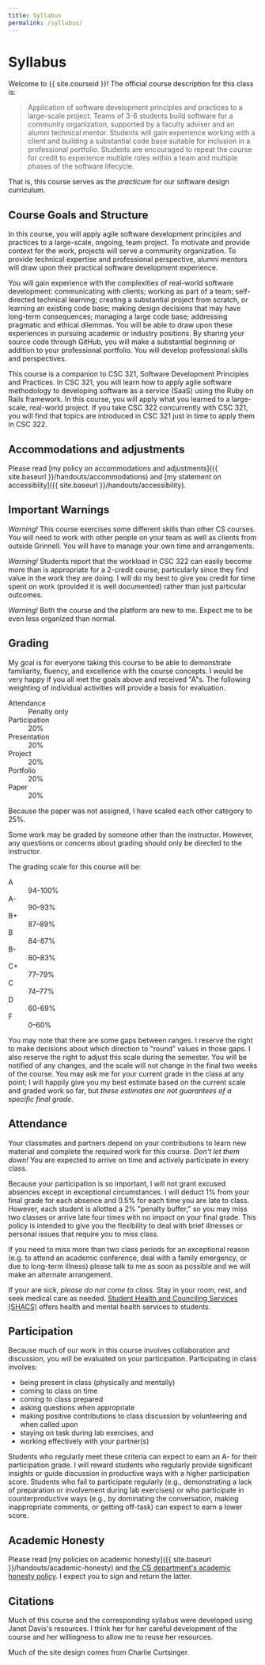 ```yaml
---
title: Syllabus
permalink: /syllabus/
---
```

Syllabus
========

Welcome to {{ site.courseid }}! The official course description for this
class is:

> Application of software development principles and practices to
a large-scale project. Teams of 3-6 students build software for a
community organization, supported by a faculty adviser and an alumni
technical mentor. Students will gain experience working with a client and
building a substantial code base suitable for inclusion in a professional
portfolio. Students are encouraged to repeat the course for credit
to experience multiple roles within a team and multiple phases of the
software lifecycle.

That is, this course serves as the *practicum* for our software design
curriculum.

Course Goals and Structure
--------------------------

In this course, you will apply agile software development principles and
practices to a large-scale, ongoing, team project. To motivate and provide
context for the work, projects will serve a community organization. To
provide technical expertise and professional perspective, alumni mentors
will draw upon their practical software development experience.

You will gain experience with the complexities of real-world software
development: communicating with clients; working as part of a team;
self-directed technical learning; creating a substantial project from
scratch, or learning an existing code base; making design decisions
that may have long-term consequences; managing a large code base;
addressing pragmatic and ethical dilemmas. You will be able to draw
upon these experiences in pursuing academic or industry positions. By
sharing your source code through GitHub, you will make a substantial
beginning or addition to your professional portfolio. You will develop
professional skills and perspectives.

This course is a companion to CSC 321, Software Development Principles
and Practices. In CSC 321, you will learn how to apply agile software
methodology to developing software as a service (SaaS) using the Ruby on
Rails framework. In this course, you will apply what you learned to a
large-scale, real-world project. If you take CSC 322 concurrently with
CSC 321, you will find that topics are introduced in CSC 321 just in
time to apply them in CSC 322.

Accommodations and adjustments
------------------------------

Please read [my policy on accommodations and adjustments]({{ site.baseurl }}/handouts/accommodations) and [my statement on accessiblity]({{ site.baseurl }}/handouts/accessibility).

Important Warnings
------------------

*Warning!*  This course exercises some different skills than other
CS courses.  You will need to work with other people on your team
as well as clients from outside Grinnell.  You will have to manage
your own time and arrangements.  

*Warning!*  Students report that the workload in CSC 322 can easily 
become more than is appropriate for a 2-credit course, particularly
since they find value in the work they are doing.  I will do my best
to give you credit for time spent on work (provided it is well documented)
rather than just particular outcomes.

*Warning!* Both the course and the platform are new to me.  Expect me
to be even less organized than normal.

Grading
-------

My goal is for everyone taking this course to be able to demonstrate
familiarity, fluency, and excellence with the course concepts. I would be
very happy if you all met the goals above and received "A"s. The following
weighting of individual activities will provide a basis for evaluation.

<dl class="dl-horizontal">
  <dt>Attendance</dt>
  <dd>Penalty only</dd>
  
  <dt>Participation</dt>
  <dd>20%</dd>
  
  <dt>Presentation</dt>
  <dd>20%</dd>
  
  <dt>Project</dt>
  <dd>20%</dd>
  
  <dt>Portfolio</dt>
  <dd>20%</dd>
  
  <dt>Paper</dt>
  <dd>20%</dd>
</dl>

Because the paper was not assigned, I have scaled each other category to 25%.

Some work may be graded by someone other than the instructor. However, any questions or concerns about grading should only be directed to the instructor.

The grading scale for this course will be:

<dl class="dl-horizontal">
  <dt>A</dt> <dd>94&ndash;100%</dd>
  <dt>A-</dt><dd>90&ndash;93%</dd>
  <dt>B+</dt><dd>87&ndash;89%</dd>
  <dt>B</dt> <dd>84&ndash;87%</dd>
  <dt>B-</dt><dd>80&ndash;83%</dd>
  <dt>C+</dt><dd>77&ndash;79%</dd>
  <dt>C</dt> <dd>74&ndash;77%</dd>
  <dt>D</dt> <dd>60&ndash;69%</dd>
  <dt>F</dt> <dd>0&ndash;60%</dd>
</dl>

You may note that there are some gaps between ranges.  I reserve the right to make decisions about which direction to "round" values in those gaps. I also reserve the right to adjust this scale during the semester. You will be notified of any changes, and the scale will not change in the final two weeks of the course. You may ask me for your current grade in the class at any point; I will happily give you my best estimate based on the current scale and graded work so far, but *these estimates are not guarantees of a specific final grade*.

Attendance
----------

Your classmates and partners depend on your contributions to learn new material and complete the required work for this course. *Don't let them down!* You are expected to arrive on time and actively participate in every class.

Because your participation is so important, I will not grant excused absences except in exceptional circumstances. I will deduct 1% from your final grade for each absence and 0.5% for each time you are late to class. However, each student is allotted a 2% "penalty buffer," so you may miss two classes or arrive late four times with no impact on your final grade.  This policy is intended to give you the flexibility to deal with brief illnesses or personal issues that require you to miss class.

If you need to miss more than two class periods for an exceptional reason (e.g. to attend an academic conference, deal with a family emergency, or due to long-term illness) please talk to me as soon as possible and we will make an alternate arrangement.

If your are sick, *please do not come to class.* Stay in your room, rest, and seek medical care as needed. [Student Health and Counciling Services (SHACS)](http://www.grinnell.edu/about/offices-services/student-health) offers health and mental health services to students.

Participation
-------------

Because much of our work in this course involves collaboration and discussion, you will be evaluated on your participation.
Participating in class involves:

 - being present in class (physically and mentally)
 - coming to class on time
 - coming to class prepared
 - asking questions when appropriate
 - making positive contributions to class discussion by volunteering and when called upon
 - staying on task during lab exercises, and
 - working effectively with your partner(s)

Students who regularly meet these criteria can expect to earn an A- for their participation grade. I will reward students who regularly provide significant insights or guide discussion in productive ways with a higher participation score. Students who fail to participate regularly (e.g., demonstrating a lack of preparation or involvement during lab exercises) or who participate in counterproductive ways (e.g., by dominating the conversation, making inappropriate comments, or getting off-task) can expect to earn a lower score.

Academic Honesty
----------------

Please read [my policies on academic honesty]({{ site.baseurl }}/handouts/academic-honesty) and [the CS department's academic honesty policy](http://www.cs.grinnell.edu/academic-honesty-policy).  I expect you to sign and return the latter.

Citations
---------

Much of this course and the corresponding syllabus were developed using
Janet Davis's resources.  I think her for her careful development of the
course and her willingness to allow me to reuse her resources.

Much of the site design comes from Charlie Curtsinger.

